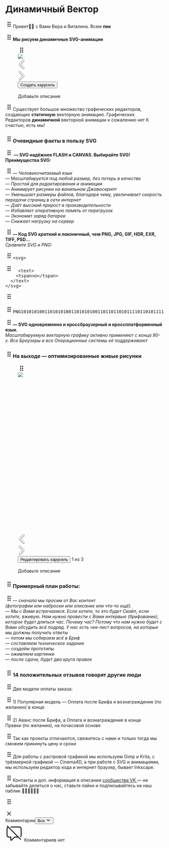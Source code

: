 <div class="article_ed_layer__content article_editor"><div class="article_editor_canvas article_edit article" contenteditable="true"><h1 data-id="20ec4780-14de-45e5-be0d-6a75958904aa" class="_article_paragraph article_paragraph article_decoration_first article_decoration_last article_paragraph--placeholderHidden" data-placeholder="Здесь можно написать что угодно">Динамичный Вектор</h1><p data-id="711c0175-72dd-4c7b-805c-b7285eedf711" class="_article_paragraph article_paragraph article_decoration_first article_paragraph--placeholderHidden" data-placeholder="И не жалеть об испорченных листах бумаги"><span class="article_ed_paragraph_tools" contenteditable="false"><span class="article_ed_hover_line"><span class="article_ed_hover_drag_dummy"><svg xmlns="http://www.w3.org/2000/svg" width="24" height="24" fill="none" viewBox="0 0 24 24"><path fill="currentColor" fill-rule="evenodd" d="M9 8a2 2 0 1 0 0-4 2 2 0 0 0 0 4Zm0 6a2 2 0 1 0 0-4 2 2 0 0 0 0 4Zm2 4a2 2 0 1 1-4 0 2 2 0 0 1 4 0Zm4-10a2 2 0 1 0 0-4 2 2 0 0 0 0 4Zm2 4a2 2 0 1 1-4 0 2 2 0 0 1 4 0Zm-2 8a2 2 0 1 0 0-4 2 2 0 0 0 0 4Z" clip-rule="evenodd"></path></svg></span></span></span>Привет🖖🏽 с Вами Вера и Виталина. Всем&nbsp;<strong>пик</strong></p><p data-id="71428293-30d1-4108-b5e9-a84a4c0cb989" class="_article_paragraph article_paragraph article_decoration_last article_decoration_before"><span class="article_ed_paragraph_tools" contenteditable="false"><span class="article_ed_hover_line"><span class="article_ed_hover_drag_dummy"><svg xmlns="http://www.w3.org/2000/svg" width="24" height="24" fill="none" viewBox="0 0 24 24"><path fill="currentColor" fill-rule="evenodd" d="M9 8a2 2 0 1 0 0-4 2 2 0 0 0 0 4Zm0 6a2 2 0 1 0 0-4 2 2 0 0 0 0 4Zm2 4a2 2 0 1 1-4 0 2 2 0 0 1 4 0Zm4-10a2 2 0 1 0 0-4 2 2 0 0 0 0 4Zm2 4a2 2 0 1 1-4 0 2 2 0 0 1 4 0Zm-2 8a2 2 0 1 0 0-4 2 2 0 0 0 0 4Z" clip-rule="evenodd"></path></svg></span></span></span><strong>Мы рисуем динамичные SVG-анимации</strong></p><figure contenteditable="false" data-paragraph-lines="[{&quot;text&quot;:&quot;&quot;,&quot;decorations&quot;:{},&quot;brs&quot;:[]}]" data-uuid="1-89377-3930" data-type="101" data-media-id="-75651935_456239068_e8f54c460b2bc33160" data-mode="0" data-id="62c7f008-3105-43b4-9e21-69fdb3b0e7c2" class="_article_paragraph article_paragraph article_decoration_first article_decoration_last"><span class="article_ed_paragraph_tools" contenteditable="false"><span class="article_ed_hover_line"><span class="article_ed_hover_drag_dummy"><svg xmlns="http://www.w3.org/2000/svg" width="24" height="24" fill="none" viewBox="0 0 24 24"><path fill="currentColor" fill-rule="evenodd" d="M9 8a2 2 0 1 0 0-4 2 2 0 0 0 0 4Zm0 6a2 2 0 1 0 0-4 2 2 0 0 0 0 4Zm2 4a2 2 0 1 1-4 0 2 2 0 0 1 4 0Zm4-10a2 2 0 1 0 0-4 2 2 0 0 0 0 4Zm2 4a2 2 0 1 1-4 0 2 2 0 0 1 4 0Zm-2 8a2 2 0 1 0 0-4 2 2 0 0 0 0 4Z" clip-rule="evenodd"></path></svg></span></span></span><div class="article_ed__img_wrapper"><div class="article_ed__img_inner"><div class="article_ed__img_content article_object_el" contenteditable="false">
        <img contenteditable="false" class="article_ed__img" src="https://sun9-65.userapi.com/impf/c849220/v849220178/28310/x6fgepn7Jd4.jpg?size=777x807&amp;quality=96&amp;sign=d4fbcb34a378b435209a98136e2ae495&amp;type=album" style="visibility: visible; display: block;">
      </div><div contenteditable="false" class="article_ed__extra_controls">
          <div class="article_ed__carousel_nav_btn no_left no_right">
            <div class="article_ed__carousel_nav_btn_left"><svg height="36" viewBox="0 0 24 36" width="24" xmlns="http://www.w3.org/2000/svg" xmlns:xlink="http://www.w3.org/1999/xlink"><defs><path id="a" d="m19.644 16.147-12.86-12.798a1.226 1.226 0 0 0 -1.72.006l-.702.7a1.2 1.2 0 0 0 -.006 1.712l11.287 11.233-11.287 11.233a1.2 1.2 0 0 0 .006 1.712l.702.7a1.226 1.226 0 0 0 1.72.006l12.86-12.798a1.198 1.198 0 0 0 0-1.706z"></path><filter id="b" height="142.9%" width="175%" x="-37.5%" y="-17.9%"><feOffset dy="1" in="SourceAlpha" result="shadowOffsetOuter1"></feOffset><feGaussianBlur in="shadowOffsetOuter1" result="shadowBlurOuter1" stdDeviation="1.5"></feGaussianBlur><feComposite in="shadowBlurOuter1" in2="SourceAlpha" operator="out" result="shadowBlurOuter1"></feComposite><feColorMatrix in="shadowBlurOuter1" result="shadowMatrixOuter1" values="0 0 0 0 0 0 0 0 0 0 0 0 0 0 0 0 0 0 0.5 0"></feColorMatrix><feMorphology in="SourceAlpha" operator="dilate" radius=".5" result="shadowSpreadOuter2"></feMorphology><feOffset in="shadowSpreadOuter2" result="shadowOffsetOuter2"></feOffset><feComposite in="shadowOffsetOuter2" in2="SourceAlpha" operator="out" result="shadowOffsetOuter2"></feComposite><feColorMatrix in="shadowOffsetOuter2" result="shadowMatrixOuter2" values="0 0 0 0 0 0 0 0 0 0 0 0 0 0 0 0 0 0 0.3 0"></feColorMatrix><feMerge><feMergeNode in="shadowMatrixOuter1"></feMergeNode><feMergeNode in="shadowMatrixOuter2"></feMergeNode></feMerge></filter></defs><g fill="none" fill-rule="evenodd" transform="matrix(-1 0 0 1 24 0)"><use fill="#000" filter="url(#b)" xlink:href="#a"></use><use fill="#fff" fill-opacity=".7" xlink:href="#a"></use></g></svg></div>
            <div class="article_ed__carousel_nav_btn_right"><svg height="36" viewBox="0 0 24 36" width="24" xmlns="http://www.w3.org/2000/svg" xmlns:xlink="http://www.w3.org/1999/xlink"><defs><path id="a" d="m19.644 16.147-12.86-12.798a1.226 1.226 0 0 0 -1.72.006l-.702.7a1.2 1.2 0 0 0 -.006 1.712l11.287 11.233-11.287 11.233a1.2 1.2 0 0 0 .006 1.712l.702.7a1.226 1.226 0 0 0 1.72.006l12.86-12.798a1.198 1.198 0 0 0 0-1.706z"></path><filter id="b" height="142.9%" width="175%" x="-37.5%" y="-17.9%"><feOffset dy="1" in="SourceAlpha" result="shadowOffsetOuter1"></feOffset><feGaussianBlur in="shadowOffsetOuter1" result="shadowBlurOuter1" stdDeviation="1.5"></feGaussianBlur><feComposite in="shadowBlurOuter1" in2="SourceAlpha" operator="out" result="shadowBlurOuter1"></feComposite><feColorMatrix in="shadowBlurOuter1" result="shadowMatrixOuter1" values="0 0 0 0 0 0 0 0 0 0 0 0 0 0 0 0 0 0 0.5 0"></feColorMatrix><feMorphology in="SourceAlpha" operator="dilate" radius=".5" result="shadowSpreadOuter2"></feMorphology><feOffset in="shadowSpreadOuter2" result="shadowOffsetOuter2"></feOffset><feComposite in="shadowOffsetOuter2" in2="SourceAlpha" operator="out" result="shadowOffsetOuter2"></feComposite><feColorMatrix in="shadowOffsetOuter2" result="shadowMatrixOuter2" values="0 0 0 0 0 0 0 0 0 0 0 0 0 0 0 0 0 0 0.3 0"></feColorMatrix><feMerge><feMergeNode in="shadowMatrixOuter1"></feMergeNode><feMergeNode in="shadowMatrixOuter2"></feMergeNode></feMerge></filter></defs><g fill="none" fill-rule="evenodd"><use fill="#000" filter="url(#b)" xlink:href="#a"></use><use fill="#fff" fill-opacity=".7" xlink:href="#a"></use></g></svg></div>
          </div>
          <div class="article_ed__carousel_btns">
            <button class="article_ed__carousel_btn article_ed__carousel_btn_edit">Создать карусель</button>
            <div class="article_ed__carousel_btn article_ed__carousel_counter" style="display: none;"></div>
          </div>
        </div></div></div><figcaption class="article_ed__figcaption" contenteditable="false">
          <div class="article_ed__figcaption_edit" contenteditable="true"></div>
          <div class="article_ed__caption_placeholder" contenteditable="false" style="display: block;">Добавьте описание</div>
        </figcaption></figure><p data-id="5be226a3-be5e-498a-b27c-2cee45955034" class="_article_paragraph article_paragraph article_decoration_first article_decoration_last"><span class="article_ed_paragraph_tools" contenteditable="false"><span class="article_ed_hover_line"><span class="article_ed_hover_drag_dummy"><svg xmlns="http://www.w3.org/2000/svg" width="24" height="24" fill="none" viewBox="0 0 24 24"><path fill="currentColor" fill-rule="evenodd" d="M9 8a2 2 0 1 0 0-4 2 2 0 0 0 0 4Zm0 6a2 2 0 1 0 0-4 2 2 0 0 0 0 4Zm2 4a2 2 0 1 1-4 0 2 2 0 0 1 4 0Zm4-10a2 2 0 1 0 0-4 2 2 0 0 0 0 4Zm2 4a2 2 0 1 1-4 0 2 2 0 0 1 4 0Zm-2 8a2 2 0 1 0 0-4 2 2 0 0 0 0 4Z" clip-rule="evenodd"></path></svg></span></span></span>Существует большое множество графических редакторов, создающих&nbsp;<strong>статичную</strong>&nbsp;векторную анимацию. Графических Редакторов&nbsp;<strong>динамичной</strong>&nbsp;векторной анимации к сожалению нет К счастью, есть мы!</p><h3 data-id="fe4c4c86-7af7-4a39-9ca0-c15d927cfd82" class="_article_paragraph article_paragraph article_decoration_first article_decoration_last"><span class="article_ed_paragraph_tools" contenteditable="false"><span class="article_ed_hover_line"><span class="article_ed_hover_drag_dummy"><svg xmlns="http://www.w3.org/2000/svg" width="24" height="24" fill="none" viewBox="0 0 24 24"><path fill="currentColor" fill-rule="evenodd" d="M9 8a2 2 0 1 0 0-4 2 2 0 0 0 0 4Zm0 6a2 2 0 1 0 0-4 2 2 0 0 0 0 4Zm2 4a2 2 0 1 1-4 0 2 2 0 0 1 4 0Zm4-10a2 2 0 1 0 0-4 2 2 0 0 0 0 4Zm2 4a2 2 0 1 1-4 0 2 2 0 0 1 4 0Zm-2 8a2 2 0 1 0 0-4 2 2 0 0 0 0 4Z" clip-rule="evenodd"></path></svg></span></span></span>Очевидные факты в пользу SVG</h3><p data-id="7350ded9-c810-49d9-9340-a0296d085fb8" class="_article_paragraph article_paragraph article_decoration_first"><span class="article_ed_paragraph_tools" contenteditable="false"><span class="article_ed_hover_line"><span class="article_ed_hover_drag_dummy"><svg xmlns="http://www.w3.org/2000/svg" width="24" height="24" fill="none" viewBox="0 0 24 24"><path fill="currentColor" fill-rule="evenodd" d="M9 8a2 2 0 1 0 0-4 2 2 0 0 0 0 4Zm0 6a2 2 0 1 0 0-4 2 2 0 0 0 0 4Zm2 4a2 2 0 1 1-4 0 2 2 0 0 1 4 0Zm4-10a2 2 0 1 0 0-4 2 2 0 0 0 0 4Zm2 4a2 2 0 1 1-4 0 2 2 0 0 1 4 0Zm-2 8a2 2 0 1 0 0-4 2 2 0 0 0 0 4Z" clip-rule="evenodd"></path></svg></span></span></span><strong>&nbsp;— SVG надёжнее FLASH и CANVAS. Выбирайте SVG!<br>Преимущества SVG:</strong></p><p data-id="6a357c0c-6a2d-458d-bd79-a4c3e9a55bcd" class="_article_paragraph article_paragraph"><span class="article_ed_paragraph_tools" contenteditable="false"><span class="article_ed_hover_line"><span class="article_ed_hover_drag_dummy"><svg xmlns="http://www.w3.org/2000/svg" width="24" height="24" fill="none" viewBox="0 0 24 24"><path fill="currentColor" fill-rule="evenodd" d="M9 8a2 2 0 1 0 0-4 2 2 0 0 0 0 4Zm0 6a2 2 0 1 0 0-4 2 2 0 0 0 0 4Zm2 4a2 2 0 1 1-4 0 2 2 0 0 1 4 0Zm4-10a2 2 0 1 0 0-4 2 2 0 0 0 0 4Zm2 4a2 2 0 1 1-4 0 2 2 0 0 1 4 0Zm-2 8a2 2 0 1 0 0-4 2 2 0 0 0 0 4Z" clip-rule="evenodd"></path></svg></span></span></span><em>— Человекочитаемый язык<br></em>— М<em>асштабируется под любой размер, без потерь в качестве<br>— Простой для редактирования и анимации<br>— Анимирует рисунки на ванильном Джаваскрипт<br>— Уменьшает размеры файлов, благодаря чему, увеличивает скорость передачи страниц в сети интернет<br>— Даёт высокий прирост в производительности<br>— Избавляет оперативную память от перегрузок<br>— Экономит заряд батареи<br>— Снижает нагрузку на сервер</em></p><p data-id="d0f88480-f68f-43fc-970f-b46b6254f997" class="_article_paragraph article_paragraph article_decoration_last"><span class="article_ed_paragraph_tools" contenteditable="false"><span class="article_ed_hover_line"><span class="article_ed_hover_drag_dummy"><svg xmlns="http://www.w3.org/2000/svg" width="24" height="24" fill="none" viewBox="0 0 24 24"><path fill="currentColor" fill-rule="evenodd" d="M9 8a2 2 0 1 0 0-4 2 2 0 0 0 0 4Zm0 6a2 2 0 1 0 0-4 2 2 0 0 0 0 4Zm2 4a2 2 0 1 1-4 0 2 2 0 0 1 4 0Zm4-10a2 2 0 1 0 0-4 2 2 0 0 0 0 4Zm2 4a2 2 0 1 1-4 0 2 2 0 0 1 4 0Zm-2 8a2 2 0 1 0 0-4 2 2 0 0 0 0 4Z" clip-rule="evenodd"></path></svg></span></span></span><strong>— Код SVG к<em>раткий и лаконичный</em>, чем PNG, JPG, GIF, HDR, EXR, TIFF, PSD…<br></strong><em>Сравните SVG и PNG:</em></p><pre data-id="e68a3b1c-976f-4a97-bb53-6b23cd2378ea" class="_article_paragraph article_paragraph article_decoration_first"><span class="article_ed_paragraph_tools" contenteditable="false"><span class="article_ed_hover_line"><span class="article_ed_hover_drag_dummy"><svg xmlns="http://www.w3.org/2000/svg" width="24" height="24" fill="none" viewBox="0 0 24 24"><path fill="currentColor" fill-rule="evenodd" d="M9 8a2 2 0 1 0 0-4 2 2 0 0 0 0 4Zm0 6a2 2 0 1 0 0-4 2 2 0 0 0 0 4Zm2 4a2 2 0 1 1-4 0 2 2 0 0 1 4 0Zm4-10a2 2 0 1 0 0-4 2 2 0 0 0 0 4Zm2 4a2 2 0 1 1-4 0 2 2 0 0 1 4 0Zm-2 8a2 2 0 1 0 0-4 2 2 0 0 0 0 4Z" clip-rule="evenodd"></path></svg></span></span></span>&lt;svg&gt;</pre><pre data-id="ff6c1d44-5c70-44f8-bade-26c97f6e1bba" class="_article_paragraph article_paragraph"><span class="article_ed_paragraph_tools" contenteditable="false"><span class="article_ed_hover_line"><span class="article_ed_hover_drag_dummy"><svg xmlns="http://www.w3.org/2000/svg" width="24" height="24" fill="none" viewBox="0 0 24 24"><path fill="currentColor" fill-rule="evenodd" d="M9 8a2 2 0 1 0 0-4 2 2 0 0 0 0 4Zm0 6a2 2 0 1 0 0-4 2 2 0 0 0 0 4Zm2 4a2 2 0 1 1-4 0 2 2 0 0 1 4 0Zm4-10a2 2 0 1 0 0-4 2 2 0 0 0 0 4Zm2 4a2 2 0 1 1-4 0 2 2 0 0 1 4 0Zm-2 8a2 2 0 1 0 0-4 2 2 0 0 0 0 4Z" clip-rule="evenodd"></path></svg></span></span></span>  &lt;text&gt;
    &lt;tspan&gt;⚂&lt;/tspan&gt;
  &lt;/text&gt;
&lt;/svg&gt;</pre><pre data-id="bb4f9c89-dfe8-49b8-87a8-e942d227a0e9" class="_article_paragraph article_paragraph"><span class="article_ed_paragraph_tools" contenteditable="false"><span class="article_ed_hover_line"><span class="article_ed_hover_drag_dummy"><svg xmlns="http://www.w3.org/2000/svg" width="24" height="24" fill="none" viewBox="0 0 24 24"><path fill="currentColor" fill-rule="evenodd" d="M9 8a2 2 0 1 0 0-4 2 2 0 0 0 0 4Zm0 6a2 2 0 1 0 0-4 2 2 0 0 0 0 4Zm2 4a2 2 0 1 1-4 0 2 2 0 0 1 4 0Zm4-10a2 2 0 1 0 0-4 2 2 0 0 0 0 4Zm2 4a2 2 0 1 1-4 0 2 2 0 0 1 4 0Zm-2 8a2 2 0 1 0 0-4 2 2 0 0 0 0 4Z" clip-rule="evenodd"></path></svg></span></span></span>  </pre><pre data-id="9c34f83e-2a11-46d9-ad2f-1720dcffec1d" class="_article_paragraph article_paragraph article_decoration_last"><span class="article_ed_paragraph_tools" contenteditable="false"><span class="article_ed_hover_line"><span class="article_ed_hover_drag_dummy"><svg xmlns="http://www.w3.org/2000/svg" width="24" height="24" fill="none" viewBox="0 0 24 24"><path fill="currentColor" fill-rule="evenodd" d="M9 8a2 2 0 1 0 0-4 2 2 0 0 0 0 4Zm0 6a2 2 0 1 0 0-4 2 2 0 0 0 0 4Zm2 4a2 2 0 1 1-4 0 2 2 0 0 1 4 0Zm4-10a2 2 0 1 0 0-4 2 2 0 0 0 0 4Zm2 4a2 2 0 1 1-4 0 2 2 0 0 1 4 0Zm-2 8a2 2 0 1 0 0-4 2 2 0 0 0 0 4Z" clip-rule="evenodd"></path></svg></span></span></span>PNG101010100110101010011010101001101101101011110110101111011010111110010100101001010010100101001010001000000001000000000010000000000101101010110110101011011010101101001100110100110011010011001101011100000011110000001111000000111011010100101101010010110101001010100010101010001010101000101010110001011111000101111100010111110101010100110101010011010101001101101101011110110101111011010111110010100101001010010100101001010</pre><p data-id="65e82845-cfed-47a3-9d69-e1beb4a1fbbe" class="_article_paragraph article_paragraph article_decoration_first article_decoration_last"><span class="article_ed_paragraph_tools" contenteditable="false"><span class="article_ed_hover_line"><span class="article_ed_hover_drag_dummy"><svg xmlns="http://www.w3.org/2000/svg" width="24" height="24" fill="none" viewBox="0 0 24 24"><path fill="currentColor" fill-rule="evenodd" d="M9 8a2 2 0 1 0 0-4 2 2 0 0 0 0 4Zm0 6a2 2 0 1 0 0-4 2 2 0 0 0 0 4Zm2 4a2 2 0 1 1-4 0 2 2 0 0 1 4 0Zm4-10a2 2 0 1 0 0-4 2 2 0 0 0 0 4Zm2 4a2 2 0 1 1-4 0 2 2 0 0 1 4 0Zm-2 8a2 2 0 1 0 0-4 2 2 0 0 0 0 4Z" clip-rule="evenodd"></path></svg></span></span></span><strong>— SVG одновременно и кроссбраузерный и кроссплатформенный язык.<br></strong><em>Масштабируемую векторную графику активно применяют с конца 90-х. Все Браузеры и все Операционные системы её поддерживают</em></p><h3 data-id="0fc27b3a-62a3-4094-9b56-3ab262e816ed" class="_article_paragraph article_paragraph article_decoration_first article_decoration_last article_decoration_before"><span class="article_ed_paragraph_tools" contenteditable="false"><span class="article_ed_hover_line"><span class="article_ed_hover_drag_dummy"><svg xmlns="http://www.w3.org/2000/svg" width="24" height="24" fill="none" viewBox="0 0 24 24"><path fill="currentColor" fill-rule="evenodd" d="M9 8a2 2 0 1 0 0-4 2 2 0 0 0 0 4Zm0 6a2 2 0 1 0 0-4 2 2 0 0 0 0 4Zm2 4a2 2 0 1 1-4 0 2 2 0 0 1 4 0Zm4-10a2 2 0 1 0 0-4 2 2 0 0 0 0 4Zm2 4a2 2 0 1 1-4 0 2 2 0 0 1 4 0Zm-2 8a2 2 0 1 0 0-4 2 2 0 0 0 0 4Z" clip-rule="evenodd"></path></svg></span></span></span>На выходе — оптимизированные живые рисунки</h3><figure contenteditable="false" class="article__carousel _article_paragraph article_paragraph article_decoration_first article_decoration_last" data-paragraph-lines="[{&quot;text&quot;:&quot;&quot;,&quot;decorations&quot;:{},&quot;brs&quot;:[]},{&quot;text&quot;:&quot;&quot;,&quot;brs&quot;:[],&quot;decorations&quot;:{}},{&quot;text&quot;:&quot;&quot;,&quot;brs&quot;:[],&quot;decorations&quot;:{}}]" data-uuid="2-89393-24811" data-type="101" data-media-id="-75651935_456239052_a11ea00cfdc6150ebd,-75651935_456239060_73fac00f3c284e5837,-75651935_456239066_d0f4c2a6c47f93d106" data-mode="0" data-id="1713c7dd-d310-43c5-bb5e-836b9b6f4fdc"><span class="article_ed_paragraph_tools" contenteditable="false"><span class="article_ed_hover_line"><span class="article_ed_hover_drag_dummy"><svg xmlns="http://www.w3.org/2000/svg" width="24" height="24" fill="none" viewBox="0 0 24 24"><path fill="currentColor" fill-rule="evenodd" d="M9 8a2 2 0 1 0 0-4 2 2 0 0 0 0 4Zm0 6a2 2 0 1 0 0-4 2 2 0 0 0 0 4Zm2 4a2 2 0 1 1-4 0 2 2 0 0 1 4 0Zm4-10a2 2 0 1 0 0-4 2 2 0 0 0 0 4Zm2 4a2 2 0 1 1-4 0 2 2 0 0 1 4 0Zm-2 8a2 2 0 1 0 0-4 2 2 0 0 0 0 4Z" clip-rule="evenodd"></path></svg></span></span></span><div class="article_ed__img_wrapper"><div class="article_ed__img_inner"><div class="article_ed__img_content article_object_el" contenteditable="false" style="height: 513px;">
        <img contenteditable="false" class="article_ed__img" src="https://sun9-5.userapi.com/impf/c846121/v846121958/95358/WgSqc-rHzS0.jpg?size=807x575&amp;quality=96&amp;sign=ca22095ba6473c934256f539d806e072&amp;type=album" style="max-width: 720px; max-height: 513px; visibility: visible; display: block;">
      </div><div contenteditable="false" class="article_ed__extra_controls">
          <div class="article_ed__carousel_nav_btn no_left">
            <div class="article_ed__carousel_nav_btn_left"><svg height="36" viewBox="0 0 24 36" width="24" xmlns="http://www.w3.org/2000/svg" xmlns:xlink="http://www.w3.org/1999/xlink"><defs><path id="a" d="m19.644 16.147-12.86-12.798a1.226 1.226 0 0 0 -1.72.006l-.702.7a1.2 1.2 0 0 0 -.006 1.712l11.287 11.233-11.287 11.233a1.2 1.2 0 0 0 .006 1.712l.702.7a1.226 1.226 0 0 0 1.72.006l12.86-12.798a1.198 1.198 0 0 0 0-1.706z"></path><filter id="b" height="142.9%" width="175%" x="-37.5%" y="-17.9%"><feOffset dy="1" in="SourceAlpha" result="shadowOffsetOuter1"></feOffset><feGaussianBlur in="shadowOffsetOuter1" result="shadowBlurOuter1" stdDeviation="1.5"></feGaussianBlur><feComposite in="shadowBlurOuter1" in2="SourceAlpha" operator="out" result="shadowBlurOuter1"></feComposite><feColorMatrix in="shadowBlurOuter1" result="shadowMatrixOuter1" values="0 0 0 0 0 0 0 0 0 0 0 0 0 0 0 0 0 0 0.5 0"></feColorMatrix><feMorphology in="SourceAlpha" operator="dilate" radius=".5" result="shadowSpreadOuter2"></feMorphology><feOffset in="shadowSpreadOuter2" result="shadowOffsetOuter2"></feOffset><feComposite in="shadowOffsetOuter2" in2="SourceAlpha" operator="out" result="shadowOffsetOuter2"></feComposite><feColorMatrix in="shadowOffsetOuter2" result="shadowMatrixOuter2" values="0 0 0 0 0 0 0 0 0 0 0 0 0 0 0 0 0 0 0.3 0"></feColorMatrix><feMerge><feMergeNode in="shadowMatrixOuter1"></feMergeNode><feMergeNode in="shadowMatrixOuter2"></feMergeNode></feMerge></filter></defs><g fill="none" fill-rule="evenodd" transform="matrix(-1 0 0 1 24 0)"><use fill="#000" filter="url(#b)" xlink:href="#a"></use><use fill="#fff" fill-opacity=".7" xlink:href="#a"></use></g></svg></div>
            <div class="article_ed__carousel_nav_btn_right"><svg height="36" viewBox="0 0 24 36" width="24" xmlns="http://www.w3.org/2000/svg" xmlns:xlink="http://www.w3.org/1999/xlink"><defs><path id="a" d="m19.644 16.147-12.86-12.798a1.226 1.226 0 0 0 -1.72.006l-.702.7a1.2 1.2 0 0 0 -.006 1.712l11.287 11.233-11.287 11.233a1.2 1.2 0 0 0 .006 1.712l.702.7a1.226 1.226 0 0 0 1.72.006l12.86-12.798a1.198 1.198 0 0 0 0-1.706z"></path><filter id="b" height="142.9%" width="175%" x="-37.5%" y="-17.9%"><feOffset dy="1" in="SourceAlpha" result="shadowOffsetOuter1"></feOffset><feGaussianBlur in="shadowOffsetOuter1" result="shadowBlurOuter1" stdDeviation="1.5"></feGaussianBlur><feComposite in="shadowBlurOuter1" in2="SourceAlpha" operator="out" result="shadowBlurOuter1"></feComposite><feColorMatrix in="shadowBlurOuter1" result="shadowMatrixOuter1" values="0 0 0 0 0 0 0 0 0 0 0 0 0 0 0 0 0 0 0.5 0"></feColorMatrix><feMorphology in="SourceAlpha" operator="dilate" radius=".5" result="shadowSpreadOuter2"></feMorphology><feOffset in="shadowSpreadOuter2" result="shadowOffsetOuter2"></feOffset><feComposite in="shadowOffsetOuter2" in2="SourceAlpha" operator="out" result="shadowOffsetOuter2"></feComposite><feColorMatrix in="shadowOffsetOuter2" result="shadowMatrixOuter2" values="0 0 0 0 0 0 0 0 0 0 0 0 0 0 0 0 0 0 0.3 0"></feColorMatrix><feMerge><feMergeNode in="shadowMatrixOuter1"></feMergeNode><feMergeNode in="shadowMatrixOuter2"></feMergeNode></feMerge></filter></defs><g fill="none" fill-rule="evenodd"><use fill="#000" filter="url(#b)" xlink:href="#a"></use><use fill="#fff" fill-opacity=".7" xlink:href="#a"></use></g></svg></div>
          </div>
          <div class="article_ed__carousel_btns">
            <button class="article_ed__carousel_btn article_ed__carousel_btn_edit">Редактировать карусель</button>
            <div class="article_ed__carousel_btn article_ed__carousel_counter" style="display: inline-block;">1 из 3</div>
          </div>
        </div></div></div><figcaption class="article_ed__figcaption" contenteditable="false">
          <div class="article_ed__figcaption_edit" contenteditable="true"></div>
          <div class="article_ed__caption_placeholder" contenteditable="false" style="display: block;">Добавьте описание</div>
        </figcaption></figure><h3 data-id="d5cd7836-2e1a-4637-aa41-e53583a4cce0" class="_article_paragraph article_paragraph article_decoration_first article_decoration_last"><span class="article_ed_paragraph_tools" contenteditable="false"><span class="article_ed_hover_line"><span class="article_ed_hover_drag_dummy"><svg xmlns="http://www.w3.org/2000/svg" width="24" height="24" fill="none" viewBox="0 0 24 24"><path fill="currentColor" fill-rule="evenodd" d="M9 8a2 2 0 1 0 0-4 2 2 0 0 0 0 4Zm0 6a2 2 0 1 0 0-4 2 2 0 0 0 0 4Zm2 4a2 2 0 1 1-4 0 2 2 0 0 1 4 0Zm4-10a2 2 0 1 0 0-4 2 2 0 0 0 0 4Zm2 4a2 2 0 1 1-4 0 2 2 0 0 1 4 0Zm-2 8a2 2 0 1 0 0-4 2 2 0 0 0 0 4Z" clip-rule="evenodd"></path></svg></span></span></span>Примерный план работы:</h3><p data-id="0f14a814-a915-4f28-8c28-c26927b5a1f9" class="_article_paragraph article_paragraph article_decoration_first article_decoration_last"><span class="article_ed_paragraph_tools" contenteditable="false"><span class="article_ed_hover_line"><span class="article_ed_hover_drag_dummy"><svg xmlns="http://www.w3.org/2000/svg" width="24" height="24" fill="none" viewBox="0 0 24 24"><path fill="currentColor" fill-rule="evenodd" d="M9 8a2 2 0 1 0 0-4 2 2 0 0 0 0 4Zm0 6a2 2 0 1 0 0-4 2 2 0 0 0 0 4Zm2 4a2 2 0 1 1-4 0 2 2 0 0 1 4 0Zm4-10a2 2 0 1 0 0-4 2 2 0 0 0 0 4Zm2 4a2 2 0 1 1-4 0 2 2 0 0 1 4 0Zm-2 8a2 2 0 1 0 0-4 2 2 0 0 0 0 4Z" clip-rule="evenodd"></path></svg></span></span></span><em>— сначала мы просим от Вас контент<br>(фотографии или наброски или описание или что-то ещё).&nbsp;<br>— Мы с Вами встречаемся. Если хотите, то это будет Скайп, если хотите, вживую. Нам нужно провести с Вами интервью (брифование), которое будет длиться час. Почему час? Потому что нам нужно будет с Вами обсудить всё подряд. У нас есть чек-лист вопросов, на которые мы должны получить ответы<br>— потом мы собираем всё в Бриф<br>— составляем техническое задание<br>— создаём прототипы<br>— оживляем картинки<br>— после сдачи, будет два круга правок</em></p><h3 data-id="cacd143f-4b2b-41a0-a251-b277d81cdba7" class="_article_paragraph article_paragraph article_decoration_first article_decoration_last"><span class="article_ed_paragraph_tools" contenteditable="false"><span class="article_ed_hover_line"><span class="article_ed_hover_drag_dummy"><svg xmlns="http://www.w3.org/2000/svg" width="24" height="24" fill="none" viewBox="0 0 24 24"><path fill="currentColor" fill-rule="evenodd" d="M9 8a2 2 0 1 0 0-4 2 2 0 0 0 0 4Zm0 6a2 2 0 1 0 0-4 2 2 0 0 0 0 4Zm2 4a2 2 0 1 1-4 0 2 2 0 0 1 4 0Zm4-10a2 2 0 1 0 0-4 2 2 0 0 0 0 4Zm2 4a2 2 0 1 1-4 0 2 2 0 0 1 4 0Zm-2 8a2 2 0 1 0 0-4 2 2 0 0 0 0 4Z" clip-rule="evenodd"></path></svg></span></span></span>14 положительных отзывов говорят другие люди</h3><p data-id="e466f90f-9463-4b71-ab45-b27aee1d720f" class="_article_paragraph article_paragraph article_decoration_first"><span class="article_ed_paragraph_tools" contenteditable="false"><span class="article_ed_hover_line"><span class="article_ed_hover_drag_dummy"><svg xmlns="http://www.w3.org/2000/svg" width="24" height="24" fill="none" viewBox="0 0 24 24"><path fill="currentColor" fill-rule="evenodd" d="M9 8a2 2 0 1 0 0-4 2 2 0 0 0 0 4Zm0 6a2 2 0 1 0 0-4 2 2 0 0 0 0 4Zm2 4a2 2 0 1 1-4 0 2 2 0 0 1 4 0Zm4-10a2 2 0 1 0 0-4 2 2 0 0 0 0 4Zm2 4a2 2 0 1 1-4 0 2 2 0 0 1 4 0Zm-2 8a2 2 0 1 0 0-4 2 2 0 0 0 0 4Z" clip-rule="evenodd"></path></svg></span></span></span>Две модели оплаты заказа:</p><p data-id="7548743d-5709-4fff-9367-854d00b1f9b3" class="_article_paragraph article_paragraph"><span class="article_ed_paragraph_tools" contenteditable="false"><span class="article_ed_hover_line"><span class="article_ed_hover_drag_dummy"><svg xmlns="http://www.w3.org/2000/svg" width="24" height="24" fill="none" viewBox="0 0 24 24"><path fill="currentColor" fill-rule="evenodd" d="M9 8a2 2 0 1 0 0-4 2 2 0 0 0 0 4Zm0 6a2 2 0 1 0 0-4 2 2 0 0 0 0 4Zm2 4a2 2 0 1 1-4 0 2 2 0 0 1 4 0Zm4-10a2 2 0 1 0 0-4 2 2 0 0 0 0 4Zm2 4a2 2 0 1 1-4 0 2 2 0 0 1 4 0Zm-2 8a2 2 0 1 0 0-4 2 2 0 0 0 0 4Z" clip-rule="evenodd"></path></svg></span></span></span>1) Популярная модель — Оплата после Брифа и вознаграждение (по желанию) в конце</p><p data-id="cfcae696-3532-4860-84ca-282073292eb1" class="_article_paragraph article_paragraph"><span class="article_ed_paragraph_tools" contenteditable="false"><span class="article_ed_hover_line"><span class="article_ed_hover_drag_dummy"><svg xmlns="http://www.w3.org/2000/svg" width="24" height="24" fill="none" viewBox="0 0 24 24"><path fill="currentColor" fill-rule="evenodd" d="M9 8a2 2 0 1 0 0-4 2 2 0 0 0 0 4Zm0 6a2 2 0 1 0 0-4 2 2 0 0 0 0 4Zm2 4a2 2 0 1 1-4 0 2 2 0 0 1 4 0Zm4-10a2 2 0 1 0 0-4 2 2 0 0 0 0 4Zm2 4a2 2 0 1 1-4 0 2 2 0 0 1 4 0Zm-2 8a2 2 0 1 0 0-4 2 2 0 0 0 0 4Z" clip-rule="evenodd"></path></svg></span></span></span>2) Аванс после Брифа, а Оплата и вознаграждение в конце<br>Правки (по желанию), на почасовой основе</p><p data-id="471da7eb-4b93-4ded-8944-e509546bd70a" class="_article_paragraph article_paragraph"><span class="article_ed_paragraph_tools" contenteditable="false"><span class="article_ed_hover_line"><span class="article_ed_hover_drag_dummy"><svg xmlns="http://www.w3.org/2000/svg" width="24" height="24" fill="none" viewBox="0 0 24 24"><path fill="currentColor" fill-rule="evenodd" d="M9 8a2 2 0 1 0 0-4 2 2 0 0 0 0 4Zm0 6a2 2 0 1 0 0-4 2 2 0 0 0 0 4Zm2 4a2 2 0 1 1-4 0 2 2 0 0 1 4 0Zm4-10a2 2 0 1 0 0-4 2 2 0 0 0 0 4Zm2 4a2 2 0 1 1-4 0 2 2 0 0 1 4 0Zm-2 8a2 2 0 1 0 0-4 2 2 0 0 0 0 4Z" clip-rule="evenodd"></path></svg></span></span></span>Так как проекты отличаются, свяжитесь с нами и только тогда мы сможем прикинуть цену и сроки</p><p data-id="45101d5c-7222-4533-93b7-a2dbb21d3757" class="_article_paragraph article_paragraph"><span class="article_ed_paragraph_tools" contenteditable="false"><span class="article_ed_hover_line"><span class="article_ed_hover_drag_dummy"><svg xmlns="http://www.w3.org/2000/svg" width="24" height="24" fill="none" viewBox="0 0 24 24"><path fill="currentColor" fill-rule="evenodd" d="M9 8a2 2 0 1 0 0-4 2 2 0 0 0 0 4Zm0 6a2 2 0 1 0 0-4 2 2 0 0 0 0 4Zm2 4a2 2 0 1 1-4 0 2 2 0 0 1 4 0Zm4-10a2 2 0 1 0 0-4 2 2 0 0 0 0 4Zm2 4a2 2 0 1 1-4 0 2 2 0 0 1 4 0Zm-2 8a2 2 0 1 0 0-4 2 2 0 0 0 0 4Z" clip-rule="evenodd"></path></svg></span></span></span>Для работы с растровой графикой мы используем Gimp и Krita, с трёхмерной графикой — Cinema4D, а при работе с SVG и анимациями, мы используем редактор кода и интернет браузер, бывает Inkscape.</p><p data-id="422bffa5-9072-4f11-8f59-e2badb9c8093" class="_article_paragraph article_paragraph"><span class="article_ed_paragraph_tools" contenteditable="false"><span class="article_ed_hover_line"><span class="article_ed_hover_drag_dummy"><svg xmlns="http://www.w3.org/2000/svg" width="24" height="24" fill="none" viewBox="0 0 24 24"><path fill="currentColor" fill-rule="evenodd" d="M9 8a2 2 0 1 0 0-4 2 2 0 0 0 0 4Zm0 6a2 2 0 1 0 0-4 2 2 0 0 0 0 4Zm2 4a2 2 0 1 1-4 0 2 2 0 0 1 4 0Zm4-10a2 2 0 1 0 0-4 2 2 0 0 0 0 4Zm2 4a2 2 0 1 1-4 0 2 2 0 0 1 4 0Zm-2 8a2 2 0 1 0 0-4 2 2 0 0 0 0 4Z" clip-rule="evenodd"></path></svg></span></span></span>Контакты и доп. информация в описании&nbsp;<a href="https://vk.com/pic.logbook">сообщества VK&nbsp;</a>— не забывайте делиться о нас, ставьте лайки и подписывайтесь на наш паблик 👩🏾‍💻👩🏻‍💻</p><p data-id="7ca3b5c3-3396-4554-9e6f-d1a305215830" class="_article_paragraph article_paragraph article_decoration_last"><span class="article_ed_paragraph_tools" contenteditable="false"><span class="article_ed_hover_line"><span class="article_ed_hover_drag_dummy"><svg xmlns="http://www.w3.org/2000/svg" width="24" height="24" fill="none" viewBox="0 0 24 24"><path fill="currentColor" fill-rule="evenodd" d="M9 8a2 2 0 1 0 0-4 2 2 0 0 0 0 4Zm0 6a2 2 0 1 0 0-4 2 2 0 0 0 0 4Zm2 4a2 2 0 1 1-4 0 2 2 0 0 1 4 0Zm4-10a2 2 0 1 0 0-4 2 2 0 0 0 0 4Zm2 4a2 2 0 1 1-4 0 2 2 0 0 1 4 0Zm-2 8a2 2 0 1 0 0-4 2 2 0 0 0 0 4Z" clip-rule="evenodd"></path></svg></span></span></span><br></p></div><div class="article_photo_upload"></div><div></div><div class="article_editor_object_picker" style="display: block; left: -40px; top: 3508px;"><div class="article_editor_object_picker_icon"><svg xmlns="http://www.w3.org/2000/svg" width="24" height="24" fill="currentColor" viewBox="0 0 24 24"><path d="M7.54 6.26a.9.9 0 0 0-1.28 1.28L10.73 12l-4.47 4.46a.9.9 0 0 0 1.28 1.28L12 13.27l4.46 4.47a.9.9 0 1 0 1.28-1.28L13.27 12l4.47-4.46a.9.9 0 1 0-1.28-1.28L12 10.73 7.54 6.26Z"></path></svg></div></div><div class="ArticleComments__sideWrapper" style="right: -360px; width: 345px; opacity: 1;"></div><div class="ArticleComments__heightSeparator" style="margin: 0px;"></div><div class="ArticleComments__sideWindow ArticleComments__sideWindow--close" style="top: 76px; height: calc(100% - 76px);"><div class="ArticleComments__sideWindowHeader"><span class="ArticleComments__sideWindowTittle">Комментарии</span><button class="ArticleComments__sideWindowSelectButton">Все <svg xmlns="http://www.w3.org/2000/svg" width="16" height="12" fill="none" viewBox="0 0 16 12"><path fill="currentColor" d="M4.45 3.7a.9.9 0 0 0-1.1 1.4l4.1 3.21a.9.9 0 0 0 1.1 0l4.1-3.2a.9.9 0 1 0-1.1-1.42L8 6.46 4.45 3.7Z"></path></svg></button></div><div class="ArticleComments__sideWindowNoCommentPlug"><svg xmlns="http://www.w3.org/2000/svg" width="56" height="56" fill="currentColor" viewBox="0 0 56 56"><path fill-rule="evenodd" d="M5.44 5.44a1.5 1.5 0 0 1 2.12 0l42 42a1.5 1.5 0 0 1-2.12 2.12L40.88 43H30.12l-9.14 9.14A2.92 2.92 0 0 1 16 50.07V43h-.96c-1.63 0-2.94 0-4-.09a7.7 7.7 0 0 1-2.95-.73 7.5 7.5 0 0 1-3.27-3.27 7.71 7.71 0 0 1-.73-2.95C4 34.9 4 33.6 4 31.96V19.05c0-1.63 0-2.94.09-4 .09-1.1.27-2.06.73-2.94a7.5 7.5 0 0 1 2.4-2.76L5.44 7.56a1.5 1.5 0 0 1 0-2.12Zm3.96 6.08a4.5 4.5 0 0 0-1.91 1.94c-.2.4-.34.91-.41 1.82C7 16.21 7 17.4 7 19.1v12.8c0 1.7 0 2.9.08 3.82.07.9.2 1.43.41 1.82a4.5 4.5 0 0 0 1.97 1.97c.4.2.91.34 1.82.41.93.08 2.12.08 3.82.08h2.4a1.5 1.5 0 0 1 1.5 1.5v8.38l9.44-9.44A1.5 1.5 0 0 1 29.5 40h8.38L9.4 11.52Zm35.32-.44C43.79 11 42.6 11 40.9 11H18a1.5 1.5 0 0 1 0-3h22.96c1.63 0 2.94 0 4 .09 1.1.09 2.06.28 2.95.73a7.5 7.5 0 0 1 3.27 3.28c.46.89.64 1.85.73 2.94.09 1.06.09 2.37.09 4v12.93c0 1.62 0 2.93-.09 4a7.71 7.71 0 0 1-.73 2.94 7.5 7.5 0 0 1-1.72 2.22 1.5 1.5 0 1 1-1.99-2.25 4.5 4.5 0 0 0 1.04-1.34c.2-.4.34-.91.41-1.82.08-.92.08-2.11.08-3.82V19.1c0-1.7 0-2.9-.08-3.82a4.8 4.8 0 0 0-.41-1.82 4.5 4.5 0 0 0-1.97-1.97c-.4-.2-.91-.34-1.82-.41Z" clip-rule="evenodd"></path></svg> Комментариев нет</div></div><div class="styles-module__tooltip--wtm9r article_format_tt" data-tt-wrapper="" data-tt-align="center" data-tt-arrow-size="normal" style="display: none; left: 329px; top: -53px;" data-tt-side="top">
          <div class="styles-module__arrowBack--h0niW" data-tt-arrow-wrapper="">
            <div class="styles-module__arrow--E5MJG" data-tt-arrow=""></div>
          </div>
          <div data-tt-content=""><div>
          <div class="article_format_btns clear_fix"><button class="article_format_btn  article_format_btn_comment" onclick="cur.articleEditor.setComment(false, 'format')"><svg xmlns="http://www.w3.org/2000/svg" width="24" height="24" fill="currentColor" viewBox="0 0 24 24"><path fill-rule="evenodd" d="M17 3a5 5 0 1 1 0 10 5 5 0 0 1 0-10Zm0 1.5a.83.83 0 0 0-.83.74V7.17h-1.84a.83.83 0 0 0-.1 1.66H16.18v1.84a.83.83 0 0 0 1.66.1V8.82h1.84a.83.83 0 0 0 .1-1.66H17.82V5.33A.83.83 0 0 0 17 4.5ZM7.86 4c-.67 0-1.22 0-1.68.04a3.5 3.5 0 0 0-1.32.33 3.4 3.4 0 0 0-1.49 1.49c-.21.41-.3.85-.33 1.32C3 7.64 3 8.2 3 8.87v4.28c0 .66 0 1.22.04 1.67.04.48.12.92.33 1.33a3.4 3.4 0 0 0 1.49 1.49c.41.21.85.3 1.32.33.27.03.58.03.92.04v1.18c0 .42 0 .79.03 1.08.02.27.08.69.36 1.02.34.4.85.62 1.38.58.44-.03.77-.28.98-.45.23-.19.5-.45.8-.74L13.36 18h3.86c.41 0 1.64 0 2.62-.88a3.14 3.14 0 0 0 1-1.73v-.01l.01-.02a.9.9 0 0 0-1.71-.54 1.82 1.82 0 0 0-.05.15V15a1.45 1.45 0 0 1-.08.28 1.34 1.34 0 0 1-.37.5c-.44.4-1.04.42-1.45.42H13a.9.9 0 0 0-.63.26l-2.96 2.9-.5.49a27.38 27.38 0 0 1-.01-.7V17.1a.9.9 0 0 0-.9-.9h-.1c-.72 0-1.2 0-1.57-.03a1.77 1.77 0 0 1-.66-.14 1.6 1.6 0 0 1-.7-.7c-.06-.12-.11-.3-.14-.66-.03-.37-.03-.85-.03-1.57V8.9c0-.71 0-1.2.03-1.57.03-.36.08-.54.14-.65a1.6 1.6 0 0 1 .7-.7c.12-.06.3-.12.66-.15.37-.03.85-.03 1.57-.03H10A.9.9 0 1 0 10 4H7.86Z"></path></svg></button></div>
          <div class="article_set_link"><input type="text" placeholder="Введите ссылку"><div class="article_set_link_delete"><svg xmlns="http://www.w3.org/2000/svg" width="24" height="24"><g fill="none" fill-rule="evenodd"><path d="M0 0h24v24H0z"></path><path fill="currentColor" fill-rule="nonzero" d="M13.414 12l3.536-3.536a1 1 0 0 0-1.414-1.414L12 10.586 8.464 7.05A1 1 0 0 0 7.05 8.464L10.586 12 7.05 15.536a1 1 0 0 0 1.414 1.414L12 13.414l3.536 3.536a1 1 0 0 0 1.414-1.414L13.414 12z"></path></g></svg></div></div>
        </div></div>
        </div></div>
